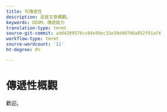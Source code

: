 ```yaml
---
title: 可傳遞性
description: 這是文章概觀。
keywords: DDOM，傳遞能力
translation-type: tm+mt
source-git-commit: add4209576cc04e99ec15e39d40706a852f91af4
workflow-type: tm+mt
source-wordcount: '11'
ht-degree: 0%

---
```



# 傳遞性概觀

歡迎。

<!--
This is the landing page of the user guide. It should be the first list item in the TOC.md file.

See other user landing pages to get ideas.
-->
